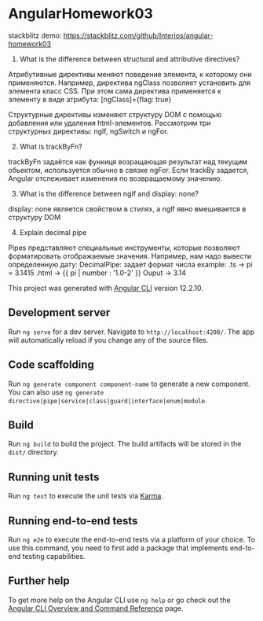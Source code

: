 # AngularHomework03

stackblitz demo: https://stackblitz.com/github/Interios/angular-homework03

1) What is the difference between structural and attributive directives?

Атрибутивные директивы меняют поведение элемента, к которому они применяются. Например, директива ngClass позволяет установить для элемента класс CSS. При этом сама директива применяется к элементу в виде атрибута: [ngClass]={flag: true}

Структурные директивы изменяют структуру DOM с помощью добавления или удаления html-элементов. Рассмотрим три структурных директивы: ngIf, ngSwitch и ngFor.

2) What is trackByFn?

trackByFn задаётся как функиця возращающая результат над текущим обьектом, используется обычно в связке ngFor.
Если trackBy задается, Angular отслеживает изменения по возвращаемому значению.

3) What is the difference between ngIf and display: none?

display: none является свойством в стилях, а ngIf явно вмешивается в структуру DOM

4) Explain decimal pipe

Pipes представляют специальные инструменты, которые позволяют форматировать отображаемые значения. Например, нам надо вывести определенную дату:
DecimalPipe: задает формат числа
example:
.ts -> pi = 3.1415
.html -> {{ pi | number : '1.0-2' }}
Ouput -> 3.14



This project was generated with [Angular CLI](https://github.com/angular/angular-cli) version 12.2.10.

## Development server

Run `ng serve` for a dev server. Navigate to `http://localhost:4200/`. The app will automatically reload if you change any of the source files.

## Code scaffolding

Run `ng generate component component-name` to generate a new component. You can also use `ng generate directive|pipe|service|class|guard|interface|enum|module`.

## Build

Run `ng build` to build the project. The build artifacts will be stored in the `dist/` directory.

## Running unit tests

Run `ng test` to execute the unit tests via [Karma](https://karma-runner.github.io).

## Running end-to-end tests

Run `ng e2e` to execute the end-to-end tests via a platform of your choice. To use this command, you need to first add a package that implements end-to-end testing capabilities.

## Further help

To get more help on the Angular CLI use `ng help` or go check out the [Angular CLI Overview and Command Reference](https://angular.io/cli) page.
